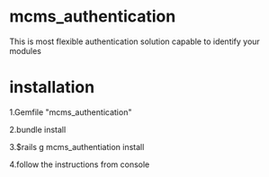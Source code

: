 mcms_authentication
===================

This is most flexible authentication solution capable to identify your modules

installation
===================

1.Gemfile "mcms_authentication"

2.bundle install

3.$rails g mcms_authentiation install

4.follow the instructions from console

